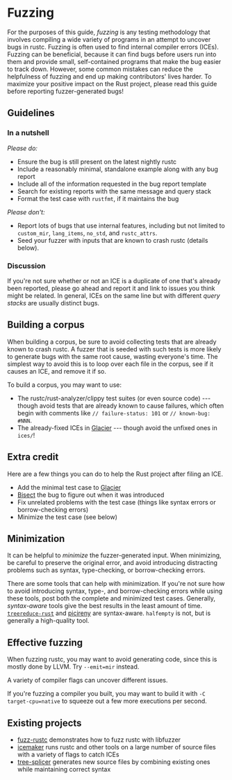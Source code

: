 # Fuzzing

<!-- date-check: Mar 2023 -->

For the purposes of this guide, *fuzzing* is any testing methodology that
involves compiling a wide variety of programs in an attempt to uncover bugs in
rustc. Fuzzing is often used to find internal compiler errors (ICEs). Fuzzing
can be beneficial, because it can find bugs before users run into them and
provide small, self-contained programs that make the bug easier to track down.
However, some common mistakes can reduce the helpfulness of fuzzing and end up
making contributors' lives harder. To maximize your positive impact on the Rust
project, please read this guide before reporting fuzzer-generated bugs!

## Guidelines

### In a nutshell

*Please do:*

- Ensure the bug is still present on the latest nightly rustc
- Include a reasonably minimal, standalone example along with any bug report
- Include all of the information requested in the bug report template
- Search for existing reports with the same message and query stack
- Format the test case with `rustfmt`, if it maintains the bug

*Please don't:*

- Report lots of bugs that use internal features, including but not limited to
  `custom_mir`, `lang_items`, `no_std`, and `rustc_attrs`.
- Seed your fuzzer with inputs that are known to crash rustc (details below).

### Discussion

If you're not sure whether or not an ICE is a duplicate of one that's already
been reported, please go ahead and report it and link to issues you think might
be related. In general, ICEs on the same line but with different *query stacks*
are usually distinct bugs.

## Building a corpus

When building a corpus, be sure to avoid collecting tests that are already
known to crash rustc. A fuzzer that is seeded with such tests is more likely to
generate bugs with the same root cause, wasting everyone's time. The simplest
way to avoid this is to loop over each file in the corpus, see if it causes an
ICE, and remove it if so.

To build a corpus, you may want to use:

- The rustc/rust-analyzer/clippy test suites (or even source code) --- though avoid
  tests that are already known to cause failures, which often begin with comments
  like `// failure-status: 101` or `// known-bug: #NNN`.
- The already-fixed ICEs in [Glacier][glacier] --- though avoid the unfixed
  ones in `ices/`!

## Extra credit

Here are a few things you can do to help the Rust project after filing an ICE.

- Add the minimal test case to [Glacier][glacier]
- [Bisect][bisect] the bug to figure out when it was introduced 
- Fix unrelated problems with the test case (things like syntax errors or
  borrow-checking errors)
- Minimize the test case (see below)

[bisect]: https://github.com/rust-lang/cargo-bisect-rustc/blob/master/TUTORIAL.md

## Minimization

It can be helpful to *minimize* the fuzzer-generated input. When minimizing, be
careful to preserve the original error, and avoid introducing distracting
problems such as syntax, type-checking, or borrow-checking errors.

There are some tools that can help with minimization. If you're not sure how
to avoid introducing syntax, type-, and borrow-checking errors while using
these tools, post both the complete and minimized test cases. Generally,
*syntax-aware* tools give the best results in the least amount of time.
[`treereduce-rust`][treereduce] and [picireny][picireny] are syntax-aware.
`halfempty` is not, but is generally a high-quality tool.

[halfempty]: https://github.com/googleprojectzero/halfempty
[picireny]: https://github.com/renatahodovan/picireny
[treereduce]: https://github.com/langston-barrett/treereduce

## Effective fuzzing

When fuzzing rustc, you may want to avoid generating code, since this is mostly
done by LLVM. Try `--emit=mir` instead.

A variety of compiler flags can uncover different issues.

If you're fuzzing a compiler you built, you may want to build it with `-C
target-cpu=native` to squeeze out a few more executions per second.

## Existing projects

- [fuzz-rustc][fuzz-rustc] demonstrates how to fuzz rustc with libfuzzer
- [icemaker][icemaker] runs rustc and other tools on a large number of source
  files with a variety of flags to catch ICEs
- [tree-splicer][tree-splicer] generates new source files by combining existing
  ones while maintaining correct syntax

[glacier]: https://github.com/rust-lang/glacier
[fuzz-rustc]: https://github.com/dwrensha/fuzz-rustc
[icemaker]: https://github.com/matthiaskrgr/icemaker/
[tree-splicer]: https://github.com/langston-barrett/tree-splicer/